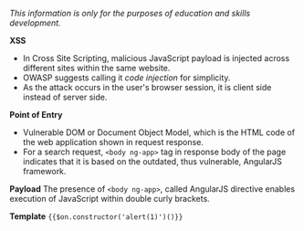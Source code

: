 *This information is only for the purposes of education and skills development.*

**XSS**
- In Cross Site Scripting, malicious JavaScript payload is injected across different sites within the same website. 
- OWASP suggests calling it *code injection* for simplicity.
- As the attack occurs in the user's browser session, it is client side instead of server side.

**Point of Entry**
- Vulnerable DOM or Document Object Model, which is the HTML code of the web application shown in request response.
- For a search request, `<body ng-app>` tag in response body of the page indicates that it is based on the outdated, thus vulnerable, AngularJS framework. 

**Payload**
The presence of `<body ng-app>`, called AngularJS directive enables execution of JavaScript within double curly brackets.

**Template**
`{{$on.constructor('alert(1)')()}}`


